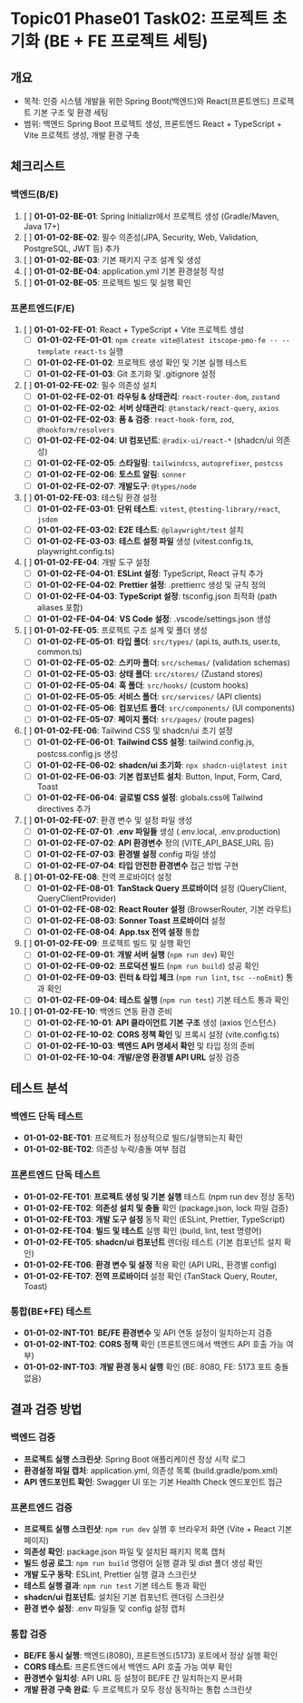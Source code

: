 # Topic01 Phase01 Task02: 프로젝트 초기화 (BE + FE 프로젝트 세팅)

## 개요
- 목적: 인증 시스템 개발을 위한 Spring Boot(백엔드)와 React(프론트엔드) 프로젝트 기본 구조 및 환경 세팅
- 범위: 백엔드 Spring Boot 프로젝트 생성, 프론트엔드 React + TypeScript + Vite 프로젝트 생성, 개발 환경 구축

<!-- > 체크리스트 ID는 topic-번호, phase-번호, task-번호, BE/FE/INT, 순번으로 구성됩니다. (예: 01-01-02-BE-01)
> 상세화 시 하위 체크리스트는 01-01-02-BE-01-01, 01-01-02-BE-01-02 등으로 추가합니다. -->

## 체크리스트

### 백엔드(B/E)
1. [ ] **01-01-02-BE-01**: Spring Initializr에서 프로젝트 생성 (Gradle/Maven, Java 17+)
2. [ ] **01-01-02-BE-02**: 필수 의존성(JPA, Security, Web, Validation, PostgreSQL, JWT 등) 추가
3. [ ] **01-01-02-BE-03**: 기본 패키지 구조 설계 및 생성
4. [ ] **01-01-02-BE-04**: application.yml 기본 환경설정 작성
5. [ ] **01-01-02-BE-05**: 프로젝트 빌드 및 실행 확인

### 프론트엔드(F/E)
1. [ ] **01-01-02-FE-01**: React + TypeScript + Vite 프로젝트 생성
   - [ ] **01-01-02-FE-01-01**: `npm create vite@latest itscope-pmo-fe -- --template react-ts` 실행
   - [ ] **01-01-02-FE-01-02**: 프로젝트 생성 확인 및 기본 실행 테스트
   - [ ] **01-01-02-FE-01-03**: Git 초기화 및 .gitignore 설정

2. [ ] **01-01-02-FE-02**: 필수 의존성 설치
   - [ ] **01-01-02-FE-02-01**: **라우팅 & 상태관리**: `react-router-dom`, `zustand`
   - [ ] **01-01-02-FE-02-02**: **서버 상태관리**: `@tanstack/react-query`, `axios`
   - [ ] **01-01-02-FE-02-03**: **폼 & 검증**: `react-hook-form`, `zod`, `@hookform/resolvers`
   - [ ] **01-01-02-FE-02-04**: **UI 컴포넌트**: `@radix-ui/react-*` (shadcn/ui 의존성)
   - [ ] **01-01-02-FE-02-05**: **스타일링**: `tailwindcss`, `autoprefixer`, `postcss`
   - [ ] **01-01-02-FE-02-06**: **토스트 알림**: `sonner`
   - [ ] **01-01-02-FE-02-07**: **개발도구**: `@types/node`

3. [ ] **01-01-02-FE-03**: 테스팅 환경 설정
   - [ ] **01-01-02-FE-03-01**: **단위 테스트**: `vitest`, `@testing-library/react`, `jsdom`
   - [ ] **01-01-02-FE-03-02**: **E2E 테스트**: `@playwright/test` 설치
   - [ ] **01-01-02-FE-03-03**: **테스트 설정 파일** 생성 (vitest.config.ts, playwright.config.ts)

4. [ ] **01-01-02-FE-04**: 개발 도구 설정
   - [ ] **01-01-02-FE-04-01**: **ESLint 설정**: TypeScript, React 규칙 추가
   - [ ] **01-01-02-FE-04-02**: **Prettier 설정**: .prettierrc 생성 및 규칙 정의
   - [ ] **01-01-02-FE-04-03**: **TypeScript 설정**: tsconfig.json 최적화 (path aliases 포함)
   - [ ] **01-01-02-FE-04-04**: **VS Code 설정**: .vscode/settings.json 생성

5. [ ] **01-01-02-FE-05**: 프로젝트 구조 설계 및 폴더 생성
   - [ ] **01-01-02-FE-05-01**: **타입 폴더**: `src/types/` (api.ts, auth.ts, user.ts, common.ts)
   - [ ] **01-01-02-FE-05-02**: **스키마 폴더**: `src/schemas/` (validation schemas)
   - [ ] **01-01-02-FE-05-03**: **상태 폴더**: `src/stores/` (Zustand stores)
   - [ ] **01-01-02-FE-05-04**: **훅 폴더**: `src/hooks/` (custom hooks)
   - [ ] **01-01-02-FE-05-05**: **서비스 폴더**: `src/services/` (API clients)
   - [ ] **01-01-02-FE-05-06**: **컴포넌트 폴더**: `src/components/` (UI components)
   - [ ] **01-01-02-FE-05-07**: **페이지 폴더**: `src/pages/` (route pages)

6. [ ] **01-01-02-FE-06**: Tailwind CSS 및 shadcn/ui 초기 설정
   - [ ] **01-01-02-FE-06-01**: **Tailwind CSS 설정**: tailwind.config.js, postcss.config.js 생성
   - [ ] **01-01-02-FE-06-02**: **shadcn/ui 초기화**: `npx shadcn-ui@latest init`
   - [ ] **01-01-02-FE-06-03**: **기본 컴포넌트 설치**: Button, Input, Form, Card, Toast
   - [ ] **01-01-02-FE-06-04**: **글로벌 CSS 설정**: globals.css에 Tailwind directives 추가

7. [ ] **01-01-02-FE-07**: 환경 변수 및 설정 파일 생성
   - [ ] **01-01-02-FE-07-01**: **.env 파일들** 생성 (.env.local, .env.production)
   - [ ] **01-01-02-FE-07-02**: **API 환경변수** 정의 (VITE_API_BASE_URL 등)
   - [ ] **01-01-02-FE-07-03**: **환경별 설정** config 파일 생성
   - [ ] **01-01-02-FE-07-04**: **타입 안전한 환경변수** 접근 방법 구현

8. [ ] **01-01-02-FE-08**: 전역 프로바이더 설정
   - [ ] **01-01-02-FE-08-01**: **TanStack Query 프로바이더** 설정 (QueryClient, QueryClientProvider)
   - [ ] **01-01-02-FE-08-02**: **React Router 설정** (BrowserRouter, 기본 라우트)
   - [ ] **01-01-02-FE-08-03**: **Sonner Toast 프로바이더** 설정
   - [ ] **01-01-02-FE-08-04**: **App.tsx 전역 설정** 통합

9. [ ] **01-01-02-FE-09**: 프로젝트 빌드 및 실행 확인
   - [ ] **01-01-02-FE-09-01**: **개발 서버 실행** (`npm run dev`) 확인
   - [ ] **01-01-02-FE-09-02**: **프로덕션 빌드** (`npm run build`) 성공 확인
   - [ ] **01-01-02-FE-09-03**: **린터 & 타입 체크** (`npm run lint`, `tsc --noEmit`) 통과 확인
   - [ ] **01-01-02-FE-09-04**: **테스트 실행** (`npm run test`) 기본 테스트 통과 확인

10. [ ] **01-01-02-FE-10**: 백엔드 연동 환경 준비
    - [ ] **01-01-02-FE-10-01**: **API 클라이언트 기본 구조** 생성 (axios 인스턴스)
    - [ ] **01-01-02-FE-10-02**: **CORS 정책 확인** 및 프록시 설정 (vite.config.ts)
    - [ ] **01-01-02-FE-10-03**: **백엔드 API 명세서 확인** 및 타입 정의 준비
    - [ ] **01-01-02-FE-10-04**: **개발/운영 환경별 API URL** 설정 검증

## 테스트 분석

### 백엔드 단독 테스트
- **01-01-02-BE-T01**: 프로젝트가 정상적으로 빌드/실행되는지 확인
- **01-01-02-BE-T02**: 의존성 누락/충돌 여부 점검

### 프론트엔드 단독 테스트
- **01-01-02-FE-T01**: **프로젝트 생성 및 기본 실행** 테스트 (npm run dev 정상 동작)
- **01-01-02-FE-T02**: **의존성 설치 및 충돌** 확인 (package.json, lock 파일 검증)
- **01-01-02-FE-T03**: **개발 도구 설정** 동작 확인 (ESLint, Prettier, TypeScript)
- **01-01-02-FE-T04**: **빌드 및 테스트** 실행 확인 (build, lint, test 명령어)
- **01-01-02-FE-T05**: **shadcn/ui 컴포넌트** 렌더링 테스트 (기본 컴포넌트 설치 확인)
- **01-01-02-FE-T06**: **환경 변수 및 설정** 적용 확인 (API URL, 환경별 config)
- **01-01-02-FE-T07**: **전역 프로바이더** 설정 확인 (TanStack Query, Router, Toast)

### 통합(BE+FE) 테스트
- **01-01-02-INT-T01**: **BE/FE 환경변수** 및 API 연동 설정이 일치하는지 검증
- **01-01-02-INT-T02**: **CORS 정책** 확인 (프론트엔드에서 백엔드 API 호출 가능 여부)
- **01-01-02-INT-T03**: **개발 환경 동시 실행** 확인 (BE: 8080, FE: 5173 포트 충돌 없음)

## 결과 검증 방법

### 백엔드 검증
- **프로젝트 실행 스크린샷**: Spring Boot 애플리케이션 정상 시작 로그
- **환경설정 파일 캡처**: application.yml, 의존성 목록 (build.gradle/pom.xml)
- **API 엔드포인트 확인**: Swagger UI 또는 기본 Health Check 엔드포인트 접근

### 프론트엔드 검증
- **프로젝트 실행 스크린샷**: `npm run dev` 실행 후 브라우저 화면 (Vite + React 기본 페이지)
- **의존성 확인**: package.json 파일 및 설치된 패키지 목록 캡처
- **빌드 성공 로그**: `npm run build` 명령어 실행 결과 및 dist 폴더 생성 확인
- **개발 도구 동작**: ESLint, Prettier 실행 결과 스크린샷
- **테스트 실행 결과**: `npm run test` 기본 테스트 통과 확인
- **shadcn/ui 컴포넌트**: 설치된 기본 컴포넌트 렌더링 스크린샷
- **환경 변수 설정**: .env 파일들 및 config 설정 캡처

### 통합 검증
- **BE/FE 동시 실행**: 백엔드(8080), 프론트엔드(5173) 포트에서 정상 실행 확인
- **CORS 테스트**: 프론트엔드에서 백엔드 API 호출 가능 여부 확인
- **환경변수 일치성**: API URL 등 설정이 BE/FE 간 일치하는지 문서화
- **개발 환경 구축 완료**: 두 프로젝트가 모두 정상 동작하는 통합 스크린샷 
